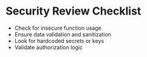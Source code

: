 # Security Review Checklist

- Check for insecure function usage
- Ensure data validation and sanitization
- Look for hardcoded secrets or keys
- Validate authorization logic
